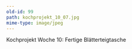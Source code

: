 ```yaml
---
old-id: 99
path: kochprojekt_10_07.jpg
mime-type: image/jpeg
---
```

Kochprojekt Woche 10:
Fertige Blätterteigtasche
